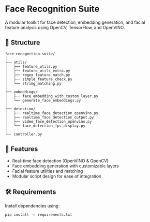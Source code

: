 # Face Recognition Suite

A modular toolkit for face detection, embedding generation, and facial feature analysis using OpenCV, TensorFlow, and OpenVINO.

## 📁 Structure

```
face-recognition-suite/
│
├── utils/
│   ├── feature_utils.py
│   ├── feature_utils_extra.py
│   ├── regex_feature_match.py
│   ├── simple_feature_check.py
│   └── string_matching.py
│
├── embeddings/
│   ├── face_embedding_with_custom_layer.py
│   └── generate_face_embeddings.py
│
├── detection/
│   ├── realtime_face_detection_openvino.py
│   ├── realtime_face_detection_output.py
│   ├── video_face_detection_openvino.py
│   └── face_detection_fps_display.py
│
└── controller.py
```

## 🚀 Features

- Real-time face detection (OpenVINO & OpenCV)
- Face embedding generation with customizable layers
- Facial feature utilities and matching
- Modular script design for ease of integration

## 🛠️ Requirements

Install dependencies using:

```
pip install -r requirements.txt
```


